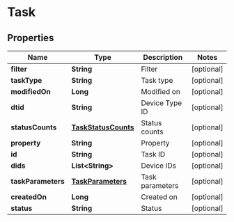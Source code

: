 
# Task

## Properties
Name | Type | Description | Notes
------------ | ------------- | ------------- | -------------
**filter** | **String** | Filter |  [optional]
**taskType** | **String** | Task type |  [optional]
**modifiedOn** | **Long** | Modified on |  [optional]
**dtid** | **String** | Device Type ID |  [optional]
**statusCounts** | [**TaskStatusCounts**](TaskStatusCounts.md) | Status counts |  [optional]
**property** | **String** | Property |  [optional]
**id** | **String** | Task ID |  [optional]
**dids** | **List&lt;String&gt;** | Device IDs |  [optional]
**taskParameters** | [**TaskParameters**](TaskParameters.md) | Task parameters |  [optional]
**createdOn** | **Long** | Created on |  [optional]
**status** | **String** | Status |  [optional]



